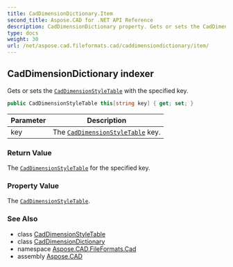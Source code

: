 ```yaml
---
title: CadDimensionDictionary.Item
second_title: Aspose.CAD for .NET API Reference
description: CadDimensionDictionary property. Gets or sets the CadDimensionStyleTable with the specified key
type: docs
weight: 30
url: /net/aspose.cad.fileformats.cad/caddimensiondictionary/item/
---
```

## CadDimensionDictionary indexer

Gets or sets the [`CadDimensionStyleTable`](../../../aspose.cad.fileformats.cad.cadtables/caddimensionstyletable/) with the specified key.

```csharp
public CadDimensionStyleTable this[string key] { get; set; }
```

| Parameter | Description |
| --- | --- |
| key | The [`CadDimensionStyleTable`](../../../aspose.cad.fileformats.cad.cadtables/caddimensionstyletable/) key. |

### Return Value

The [`CadDimensionStyleTable`](../../../aspose.cad.fileformats.cad.cadtables/caddimensionstyletable/) for the specified key.

### Property Value

The [`CadDimensionStyleTable`](../../../aspose.cad.fileformats.cad.cadtables/caddimensionstyletable/).

### See Also

* class [CadDimensionStyleTable](../../../aspose.cad.fileformats.cad.cadtables/caddimensionstyletable/)
* class [CadDimensionDictionary](../)
* namespace [Aspose.CAD.FileFormats.Cad](../../../aspose.cad.fileformats.cad/)
* assembly [Aspose.CAD](../../../)


